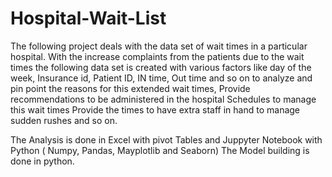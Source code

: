 # Hospital-Wait-List

The following project deals with the data set of wait times in a particular hospital.
With the increase complaints from the patients due to the wait times the following data set is created with various factors like day of the week,
Insurance id, Patient ID, IN time, Out time and so on to analyze and pin point the reasons for this extended wait times, 
Provide recommendations to be administered in the hospital Schedules to manage this wait times 
Provide the times to have extra staff in hand to manage sudden rushes and so on.

The Analysis is done in Excel with pivot Tables and Juppyter Notebook with Python ( Numpy, Pandas, Mayplotlib and Seaborn)
The Model building is done in python.
